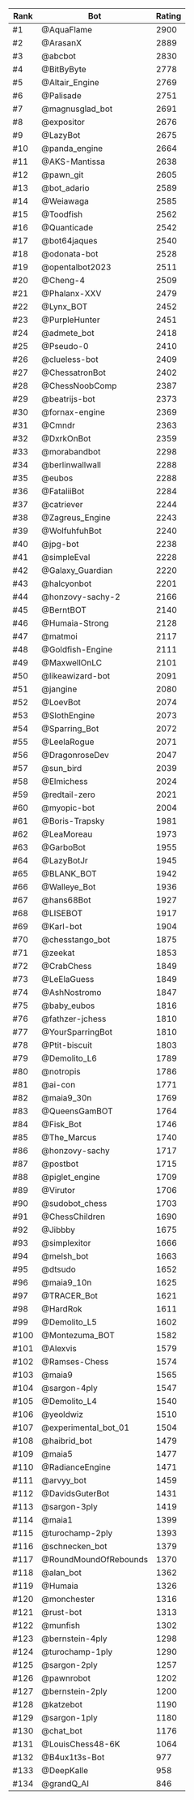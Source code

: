 Rank|Bot|Rating
---|---|---
#1|@AquaFlame|2900
#2|@ArasanX|2889
#3|@abcbot|2830
#4|@BitByByte|2778
#5|@Altair_Engine|2769
#6|@Palisade|2751
#7|@magnusglad_bot|2691
#8|@expositor|2676
#9|@LazyBot|2675
#10|@panda_engine|2664
#11|@AKS-Mantissa|2638
#12|@pawn_git|2605
#13|@bot_adario|2589
#14|@Weiawaga|2585
#15|@Toodfish|2562
#16|@Quanticade|2542
#17|@bot64jaques|2540
#18|@odonata-bot|2528
#19|@opentalbot2023|2511
#20|@Cheng-4|2509
#21|@Phalanx-XXV|2479
#22|@Lynx_BOT|2452
#23|@PurpleHunter|2451
#24|@admete_bot|2418
#25|@Pseudo-0|2410
#26|@clueless-bot|2409
#27|@ChessatronBot|2402
#28|@ChessNoobComp|2387
#29|@beatrijs-bot|2373
#30|@fornax-engine|2369
#31|@Cmndr|2363
#32|@DxrkOnBot|2359
#33|@morabandbot|2298
#34|@berlinwallwall|2288
#35|@eubos|2288
#36|@FataliiBot|2284
#37|@catriever|2244
#38|@Zagreus_Engine|2243
#39|@WolfuhfuhBot|2240
#40|@jpg-bot|2238
#41|@simpleEval|2228
#42|@Galaxy_Guardian|2220
#43|@halcyonbot|2201
#44|@honzovy-sachy-2|2166
#45|@BerntBOT|2140
#46|@Humaia-Strong|2128
#47|@matmoi|2117
#48|@Goldfish-Engine|2111
#49|@MaxwellOnLC|2101
#50|@likeawizard-bot|2091
#51|@jangine|2080
#52|@LoevBot|2074
#53|@SlothEngine|2073
#54|@Sparring_Bot|2072
#55|@LeelaRogue|2071
#56|@DragonroseDev|2047
#57|@sun_bird|2039
#58|@Elmichess|2024
#59|@redtail-zero|2021
#60|@myopic-bot|2004
#61|@Boris-Trapsky|1981
#62|@LeaMoreau|1973
#63|@GarboBot|1955
#64|@LazyBotJr|1945
#65|@BLANK_BOT|1942
#66|@Walleye_Bot|1936
#67|@hans68Bot|1927
#68|@LISEBOT|1917
#69|@Karl-bot|1904
#70|@chesstango_bot|1875
#71|@zeekat|1853
#72|@CrabChess|1849
#73|@LeElaGuess|1849
#74|@AshNostromo|1847
#75|@baby_eubos|1816
#76|@fathzer-jchess|1810
#77|@YourSparringBot|1810
#78|@Ptit-biscuit|1803
#79|@Demolito_L6|1789
#80|@notropis|1786
#81|@ai-con|1771
#82|@maia9_30n|1769
#83|@QueensGamBOT|1764
#84|@Fisk_Bot|1746
#85|@The_Marcus|1740
#86|@honzovy-sachy|1717
#87|@postbot|1715
#88|@piglet_engine|1709
#89|@Virutor|1706
#90|@sudobot_chess|1703
#91|@ChessChildren|1690
#92|@Jibbby|1675
#93|@simplexitor|1666
#94|@melsh_bot|1663
#95|@dtsudo|1652
#96|@maia9_10n|1625
#97|@TRACER_Bot|1621
#98|@HardRok|1611
#99|@Demolito_L5|1602
#100|@Montezuma_BOT|1582
#101|@Alexvis|1579
#102|@Ramses-Chess|1574
#103|@maia9|1565
#104|@sargon-4ply|1547
#105|@Demolito_L4|1540
#106|@yeoldwiz|1510
#107|@experimental_bot_01|1504
#108|@haibrid_bot|1479
#109|@maia5|1477
#110|@RadianceEngine|1471
#111|@arvyy_bot|1459
#112|@DavidsGuterBot|1431
#113|@sargon-3ply|1419
#114|@maia1|1399
#115|@turochamp-2ply|1393
#116|@schnecken_bot|1379
#117|@RoundMoundOfRebounds|1370
#118|@alan_bot|1362
#119|@Humaia|1326
#120|@monchester|1316
#121|@rust-bot|1313
#122|@munfish|1302
#123|@bernstein-4ply|1298
#124|@turochamp-1ply|1290
#125|@sargon-2ply|1257
#126|@pawnrobot|1202
#127|@bernstein-2ply|1200
#128|@katzebot|1190
#129|@sargon-1ply|1180
#130|@chat_bot|1176
#131|@LouisChess48-6K|1064
#132|@B4ux1t3s-Bot|977
#133|@DeepKalle|958
#134|@grandQ_AI|846

